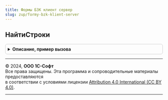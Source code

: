 ```yaml
---
title: Формы БЗК клиент сервер
slug: zup/formy-bzk-klient-server
---
```



## НайтиСтроки
<details style="margin: 1em 0; padding: 0.5em; border: 1px solid #ccc; border-radius: 6px;">

<summary style="font-weight: bold; cursor: pointer;">Описание, пример вызова</summary>

```bsl

// Находит строки в таблице удовлетворяющие фильтру без вызова сервера.
//   Метод подходит для использования в случаях, когда заранее известно что в таблице небольшое количество записей.
//   Если записей много - рекомендуется использовать метод НайтиСтроки объекта ДанныеФормыКоллекция.
//
// Параметры:
//   Таблица - ДанныеФормыКоллекция
//   Фильтр - Структура
//
// Возвращаемое значение:
//   Массив - Массив строк коллекции, соответствующих условиям поиска.
//
Функция НайтиСтроки(Таблица, Фильтр) Экспорт
```

Пример вызова
```bsl
Результат = ФормыБЗККлиентСервер.НайтиСтроки(Таблица, Фильтр) 
```
</details>

---

© 2024, **ООО 1С-Софт**  
Все права защищены. Эта программа и сопроводительные материалы предоставляются  
в соответствии с условиями лицензии [Attribution 4.0 International (CC BY 4.0)](https://creativecommons.org/licenses/by/4.0/legalcode).

---
